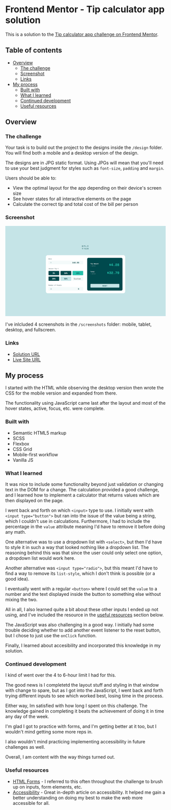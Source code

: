 # Frontend Mentor - Tip calculator app solution

This is a solution to the [Tip calculator app challenge on Frontend Mentor](https://www.frontendmentor.io/challenges/tip-calculator-app-ugJNGbJUX). 

## Table of contents

- [Overview](#overview)
  - [The challenge](#the-challenge)
  - [Screenshot](#screenshot)
  - [Links](#links)
- [My process](#my-process)
  - [Built with](#built-with)
  - [What I learned](#what-i-learned)
  - [Continued development](#continued-development)
  - [Useful resources](#useful-resources)

## Overview

### The challenge

Your task is to build out the project to the designs inside the `/design` folder. You will find both a mobile and a desktop version of the design. 

The designs are in JPG static format. Using JPGs will mean that you'll need to use your best judgment for styles such as `font-size`, `padding` and `margin`. 

Users should be able to:

- View the optimal layout for the app depending on their device's screen size
- See hover states for all interactive elements on the page
- Calculate the correct tip and total cost of the bill per person

### Screenshot

![](./dist/screenshots/tip-calculator-app-fullscreen.png)

I've inlcluded 4 screenshots in the `/screenshots` folder: mobile, tablet, desktop, and fullscreen.

### Links

- [Solution URL](https://www.frontendmentor.io/solutions/mobilefirst-using-bem-flexbox-css-grid-and-vanilla-js-71IKl_vqZ)
- [Live Site URL](https://victor-nyagudi.github.io/tip-calculator-app/)

## My process

I started with the HTML while observing the desktop version then wrote the CSS for the mobile version and
expanded from there. 

The functionality using JavaScript came last after the layout and most of the hover states, active, focus, 
etc. were complete.

### Built with

- Semantic HTML5 markup
- SCSS
- Flexbox
- CSS Grid
- Mobile-first workflow
- Vanilla JS

### What I learned

It was nice to include some functionality beyond just validation or changing text in the DOM for a change. The calculation provided a good challenge, and I learned how to implement a calculator that returns values which are then displayed on the page. 

I went back and forth on which `<input>` type to use. I initially went with `<input type="button">` but ran into
the issue of the value being a string, which I couldn't use in calculations. Furthermore, I had to include the 
percentage in the `value` attribute meaning I'd have to remove it before doing any math.

One alternative was to use a dropdown list with `<select>`, but then I'd have to style it in such a way that looked
nothing like a dropdown list. The reasoning behind this was that since the user could only select one option, a 
dropdown list would work here. 

Another alternative was `<input type="radio">`, but this meant I'd have to find a way to remove its `list-style`, which I don't think is possible (or a good idea). 

I eventually went with a regular `<button>` where I could set the `value` to a number and the text displayed inside
the button to something else without mixing the two. 

All in all, I also learned quite a bit about these other inputs I ended up not using, and I've included the 
resource in the [useful resources](#useful-resources) section below.

The JavaScript was also challenging in a good way. I initially had some trouble deciding whether to add another
event listener to the reset button, but I chose to just use the `onClick` function. 

Finally, I learned about accesibility and incorporated this knowledge in my solution. 

### Continued development

I kind of went over the 4 to 6-hour limit I had for this.

The good news is I completetd the layout stuff and styling in that window with change to spare, but as I got into the JavaScript, I went back and forth trying different inputs to see which worked best, losing time in the process.

Either way, Im satisfied with how long I spent on this challenge. The knowledge gained in completing it beats 
the achievement of doing it in time any day of the week.

I'm glad I got to practice with forms, and I'm getting better at it too, but I wouldn't mind getting some more
reps in. 

I also wouldn't mind practicing implementing accessibility in future challenges as well. 

Overall, I am content with the way things turned out. 

### Useful resources

- [HTML Forms](https://www.w3schools.com/html/html_forms.asp) - I referred to this often throughout the challenge to brush up on inputs, form elements, etc.
- [Accessibility](https://developer.mozilla.org/en-US/docs/Web/Accessibility) - Great in-depth article on accessibility. It helped me gain a better understanding on doing my best to make the web more accessible for all. 